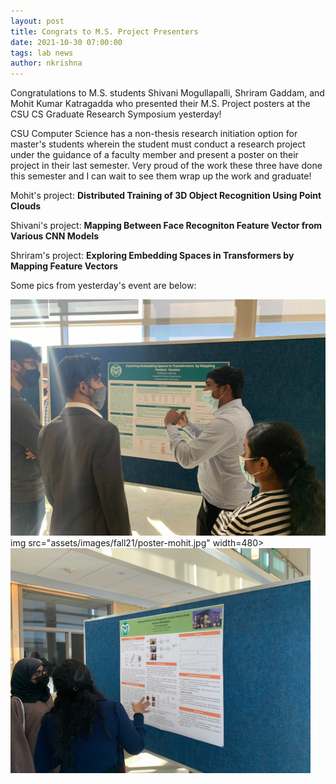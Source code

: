 ```yaml
---
layout: post
title: Congrats to M.S. Project Presenters
date: 2021-10-30 07:00:00
tags: lab news
author: nkrishna
---
```


Congratulations to M.S. students Shivani Mogullapalli, Shriram Gaddam, and Mohit Kumar Katragadda who presented their M.S. Project posters at the CSU CS Graduate Research Symposium yesterday!

CSU Computer Science has a non-thesis research initiation option for master's students wherein the student must conduct a research project under the guidance of a faculty member and present a poster on their project in their last semester.  Very proud of the work these three have done this semester and I can wait to see them wrap up the work and graduate!

Mohit's project: **Distributed Training of 3D Object Recognition Using Point Clouds**

Shivani's project: **Mapping Between Face Recogniton Feature Vector from Various CNN Models**

Shriram's project: **Exploring Embedding Spaces in Transformers by Mapping Feature Vectors**

Some pics from yesterday's event are below:

![Exploring Embedding Spaces in Transformers by Mapping Feature Vectors](../assets/images/fall21/poster-shriram.jpg?raw=true "Exploring Embedding Spaces in Transformers by Mapping Feature Vectors")
img src="assets/images/fall21/poster-mohit.jpg" width=480><img src="assets/images/fall21/poster-shivani.jpg" width=480>
